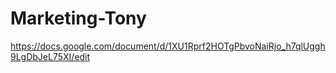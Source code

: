 # Marketing-Tony

https://docs.google.com/document/d/1XU1Rprf2HOTgPbvoNaiRjo_h7qlUggh9LgDbJeL75XI/edit
